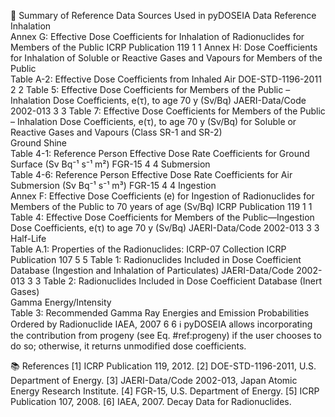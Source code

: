 📘 Summary of Reference Data Sources Used in pyDOSEIA
Data	Reference
Inhalation	
Annex G: Effective Dose Coefficients for Inhalation of Radionuclides for Members of the Public	ICRP Publication 119 
1
1
Annex H: Dose Coefficients for Inhalation of Soluble or Reactive Gases and Vapours for Members of the Public	
Table A-2: Effective Dose Coefficients from Inhaled Air	DOE-STD-1196-2011 
2
2
Table 5: Effective Dose Coefficients for Members of the Public – Inhalation Dose Coefficients, e(τ), to age 70 y (Sv/Bq)	JAERI-Data/Code 2002-013 
3
3
Table 7: Effective Dose Coefficients for Members of the Public – Inhalation Dose Coefficients, e(τ), to age 70 y (Sv/Bq) for Soluble or Reactive Gases and Vapours (Class SR-1 and SR-2)	
Ground Shine	
Table 4-1: Reference Person Effective Dose Rate Coefficients for Ground Surface (Sv Bq⁻¹ s⁻¹ m²)	FGR-15 
4
4
Submersion	
Table 4-6: Reference Person Effective Dose Rate Coefficients for Air Submersion (Sv Bq⁻¹ s⁻¹ m³)	FGR-15 
4
4
Ingestion	
Annex F: Effective Dose Coefficients (e) for Ingestion of Radionuclides for Members of the Public to 70 years of age (Sv/Bq)	ICRP Publication 119 
1
1
Table 4: Effective Dose Coefficients for Members of the Public—Ingestion Dose Coefficients, e(τ) to age 70 y (Sv/Bq)	JAERI-Data/Code 2002-013 
3
3
Half-Life	
Table A.1: Properties of the Radionuclides: ICRP-07 Collection	ICRP Publication 107 
5
5
Table 1: Radionuclides Included in Dose Coefficient Database (Ingestion and Inhalation of Particulates)	JAERI-Data/Code 2002-013 
3
3
Table 2: Radionuclides Included in Dose Coefficient Database (Inert Gases)	
Gamma Energy/Intensity	
Table 3: Recommended Gamma Ray Energies and Emission Probabilities Ordered by Radionuclide	IAEA, 2007 
6
6
ℹ️ pyDOSEIA allows incorporating the contribution from progeny (see Eq. #ref:progeny) if the user chooses to do so; otherwise, it returns unmodified dose coefficients.

📚 References
<a name="ref1">[1]</a> ICRP Publication 119, 2012.
<a name="ref2">[2]</a> DOE-STD-1196-2011, U.S. Department of Energy.
<a name="ref3">[3]</a> JAERI-Data/Code 2002-013, Japan Atomic Energy Research Institute.
<a name="ref4">[4]</a> FGR-15, U.S. Department of Energy.
<a name="ref5">[5]</a> ICRP Publication 107, 2008.
<a name="ref6">[6]</a> IAEA, 2007. Decay Data for Radionuclides.


